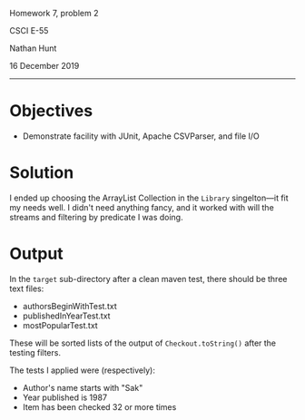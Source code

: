 Homework 7, problem 2

CSCI E-55

Nathan Hunt

16 December 2019

---

# Objectives

* Demonstrate facility with JUnit, Apache CSVParser, and file I/O

# Solution

I ended up choosing the ArrayList Collection in the `Library` singelton—it fit my needs well. I didn't need anything fancy, and it worked with will the streams and filtering by predicate I was doing.

# Output

In the `target` sub-directory after a clean maven test, there should be three text files:

* authorsBeginWithTest.txt
* publishedInYearTest.txt
* mostPopularTest.txt

These will be sorted lists of the output of `Checkout.toString()` after the testing filters. 

The tests I applied were (respectively):

* Author's name starts with "Sak"
* Year published is 1987
* Item has been checked 32 or more times 